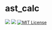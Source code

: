 
# ast_calc

![](https://github.com/rbtnn/ast_calc/workflows/ubuntu-latest/badge.svg)
![](https://github.com/rbtnn/ast_calc/workflows/windows-latest/badge.svg)
[![MIT License](https://img.shields.io/badge/license-MIT-blue.svg)](LICENSE)
